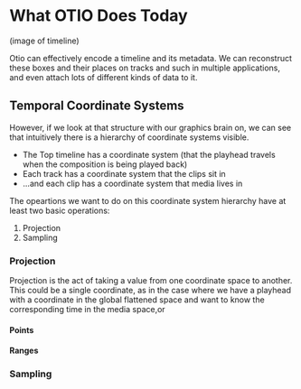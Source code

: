 <!-- To add to the keynote -->

# What OTIO Does Today

(image of timeline)

Otio can effectively encode a timeline and its metadata.  We can reconstruct these boxes and their places on tracks and such in multiple applications, and even attach lots of different kinds of data to it.

## Temporal Coordinate Systems

However, if we look at that structure with our graphics brain on, we can see that intuitively there is a hierarchy of coordinate systems visible.

- The Top timeline has a coordinate system (that the playhead travels when the composition is being played back)
- Each track has a coordinate system that the clips sit in
- .\.\.and each clip has a coordinate system that media lives in

The opeartions we want to do on this coordinate system hierarchy have at least two basic operations:

1. Projection
2. Sampling

### Projection

Projection is the act of taking a value from one coordinate space to another.  This could be a single coordinate, as in the case where we have a playhead with a coordinate in the global flattened space and want to know the corresponding time in the media space,or 

#### Points



#### Ranges

### Sampling
